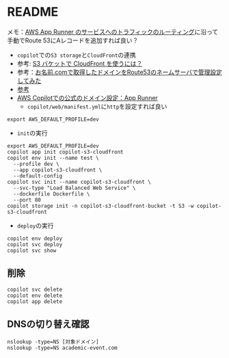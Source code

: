 # README

メモ：[AWS App Runner のサービスへのトラフィックのルーティング](https://docs.aws.amazon.com/ja_jp/Route53/latest/DeveloperGuide/routing-to-app-runner.html)に沿って手動でRoute 53にAレコードを追加すれば良い？

- `copilot`での`S3 storage`と`CloudFront`の連携
- 参考: [S3 バケットで CloudFront を使うには？](https://aws.github.io/copilot-cli/ja/docs/developing/content-delivery/#s3)
- 参考：[お名前.comで取得したドメインをRoute53のネームサーバで管理設定してみた](https://dev.classmethod.jp/articles/route53-domain-onamae/)
- [参考](https://aws.amazon.com/jp/blogs/news/introducing-aws-copilot/)
- [AWS Copilotでの公式のドメイン設定：App Runner](https://aws.github.io/copilot-cli/ja/docs/developing/domain/#request-driven-web-service)
  - `copilot/web/manifest.yml`に`http`を設定すれば良い

```shell
export AWS_DEFAULT_PROFILE=dev
```

- `init`の実行

```shell
export AWS_DEFAULT_PROFILE=dev
copilot app init copilot-s3-cloudfront
copilot env init --name test \
  --profile dev \
  --app copilot-s3-cloudfront \
  --default-config
copilot svc init --name copilot-s3-cloudfront \
  --svc-type "Load Balanced Web Service" \
  --dockerfile Dockerfile \
  --port 80
copilot storage init -n copilot-s3-cloudfront-bucket -t S3 -w copilot-s3-cloudfront
```

- `deploy`の実行

```shell
copilot env deploy
copilot svc deploy
copilot svc show
```

## 削除

```shell
copilot svc delete
copilot env delete
copilot app delete
```

## DNSの切り替え確認

```shell
nslookup -type=NS [対象ドメイン]
nslookup -type=NS academic-event.com
```
